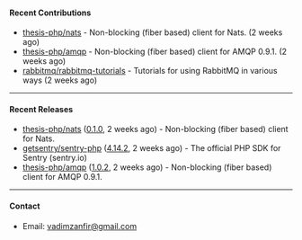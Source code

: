 #### Recent Contributions

- [thesis-php/nats](https://github.com/thesis-php/nats) - Non-blocking (fiber based) client for Nats. (2 weeks ago)
- [thesis-php/amqp](https://github.com/thesis-php/amqp) - Non-blocking (fiber based) client for AMQP 0.9.1. (2 weeks ago)
- [rabbitmq/rabbitmq-tutorials](https://github.com/rabbitmq/rabbitmq-tutorials) - Tutorials for using RabbitMQ in various ways (2 weeks ago)

---

#### Recent Releases

- [thesis-php/nats](https://github.com/thesis-php/nats) ([0.1.0](https://github.com/thesis-php/nats/releases/tag/0.1.0), 2 weeks ago) - Non-blocking (fiber based) client for Nats.
- [getsentry/sentry-php](https://github.com/getsentry/sentry-php) ([4.14.2](https://github.com/getsentry/sentry-php/releases/tag/4.14.2), 2 weeks ago) - The official PHP SDK for Sentry (sentry.io)
- [thesis-php/amqp](https://github.com/thesis-php/amqp) ([1.0.2](https://github.com/thesis-php/amqp/releases/tag/1.0.2), 2 weeks ago) - Non-blocking (fiber based) client for AMQP 0.9.1.

---

#### Contact

- Email: [vadimzanfir@gmail.com](mailto://vadimzanfir@gmail.com)
